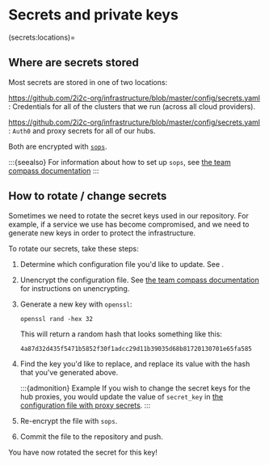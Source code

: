 # Secrets and private keys

(secrets:locations)=
## Where are secrets stored

Most secrets are stored in one of two locations:

https://github.com/2i2c-org/infrastructure/blob/master/config/secrets.yaml
: Credentials for all of the clusters that we run (across all cloud providers).


https://github.com/2i2c-org/infrastructure/blob/master/config/secrets.yaml
: `Auth0` and proxy secrets for all of our hubs.

Both are encrypted with [`sops`](https://github.com/mozilla/sops).

:::{seealso}
For information about how to set up `sops`, see [the team compass documentation](tc:secrets:sops)
:::

## How to rotate / change secrets

Sometimes we need to rotate the secret keys used in our repository.
For example, if a service we use has become compromised, and we need to generate new keys in order to protect the infrastructure.

To rotate our secrets, take these steps:

1. Determine which configuration file you'd like to update. See [](secrets:locations).
2. Unencrypt the configuration file. See [the team compass documentation](tc:secrets:sops) for instructions on unencrypting.
3. Generate a new key with `openssl`:
   
   ```
   openssl rand -hex 32
   ```
   
   This will return a random hash that looks something like this:

   ```
   4a87d32d435f5471b5852f30f1adcc29d11b39035d68b81720130701e65fa585
   ```

4. Find the key you'd like to replace, and replace its value with the hash that you've generated above.
   
   :::{admonition} Example
   If you wish to change the secret keys for the hub proxies, you would update the value of `secret_key` in [the configuration file with proxy secrets](https://github.com/2i2c-org/infrastructure/blob/master/config/secrets.yaml).
   :::

5. Re-encrypt the file with `sops`.
6. Commit the file to the repository and push.

You have now rotated the secret for this key!
